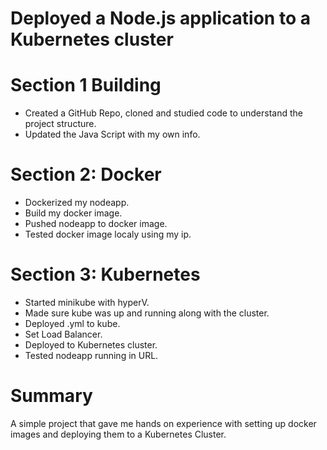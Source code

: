 # Deployed a Node.js application to a Kubernetes cluster

# Section 1 Building 

- Created a GitHub Repo, cloned and studied code to understand the project structure.
- Updated the Java Script with my own info.

# Section 2: Docker

- Dockerized my nodeapp.
- Build my docker image.
- Pushed nodeapp to docker image.
- Tested docker image localy using my ip.


# Section 3: Kubernetes

- Started minikube with hyperV.
- Made sure kube was up and running along with the cluster.
- Deployed .yml to kube.
- Set Load Balancer.
- Deployed to Kubernetes cluster.
- Tested nodeapp running in URL.


# Summary
A simple project that gave me hands on experience with setting up docker images and deploying them to a Kubernetes Cluster.
